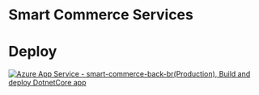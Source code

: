 # Smart Commerce Services

# Deploy
[![Azure App Service - smart-commerce-back-br(Production), Build and deploy DotnetCore app](https://github.com/joseBarreto/smart_commerce_back/actions/workflows/main_smart-commerce-back-br.yml/badge.svg)](https://github.com/joseBarreto/smart_commerce_back/actions/workflows/main_smart-commerce-back-br.yml)
